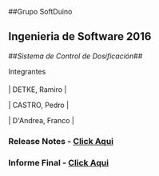 ##Grupo SoftDuino

## Ingenieria de Software 2016

##*Sistema de Control de Dosificación*##


Integrantes                 
####  ####

| DETKE, Ramiro            |

| CASTRO, Pedro |

| D'Andrea, Franco               |



### Release Notes - [Click Aqui](http://https://github.com/castrosoft/IngSoft-2016-SoftDuino/blob/master/docs/ReleaseNote.md)

### Informe Final - [Click Aqui](http://https://github.com/castrosoft/IngSoft-2016-SoftDuino/blob/master/docs/InformeFinal-SoftDuino.docx)